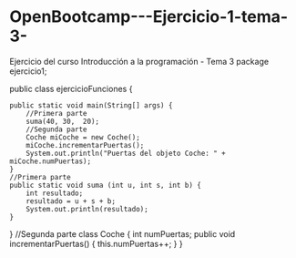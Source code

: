 # OpenBootcamp---Ejercicio-1-tema-3-
Ejercicio del curso Introducción a la programación - Tema 3
package ejercicio1;

public class ejercicioFunciones {

	public static void main(String[] args) {
		//Primera parte
		suma(40, 30,  20);
		//Segunda parte
		Coche miCoche = new Coche();
		miCoche.incrementarPuertas();
		System.out.println("Puertas del objeto Coche: " + miCoche.numPuertas);
	}
	//Primera parte
	public static void suma (int u, int s, int b) {
		int resultado;
		resultado = u + s + b;
		System.out.println(resultado);
	}
}
	//Segunda parte
	class Coche {
	int numPuertas;
	public void incrementarPuertas() {
		this.numPuertas++;
}
}

